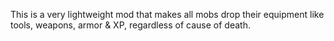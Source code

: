 This is a very lightweight mod that makes all mobs drop their equipment like tools, weapons, armor & XP, regardless of cause of death.
